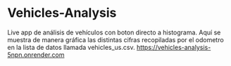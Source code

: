 # Vehicles-Analysis
Live app de análisis de vehículos con boton directo a histograma. Aquí se muestra de manera gráfica las distintas cifras recopiladas por el odometro en la lista de datos llamada vehicles_us.csv. 
https://vehicles-analysis-5npn.onrender.com